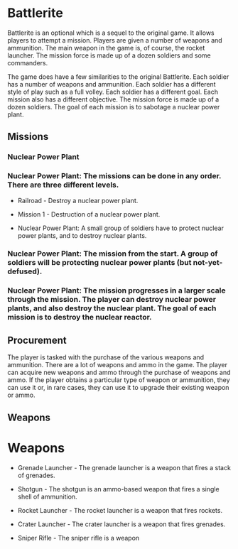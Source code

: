 # Battlerite

Battlerite is an optional which is a sequel to the original game. It allows players to attempt a mission. Players are given a number of weapons and ammunition. The main weapon in the game is, of course, the rocket launcher. The mission force is made up of a dozen soldiers and some commanders.

The game does have a few similarities to the original Battlerite. Each soldier has a number of weapons and ammunition. Each soldier has a different style of play such as a full volley. Each soldier has a different goal. Each mission also has a different objective. The mission force is made up of a dozen soldiers. The goal of each mission is to sabotage a nuclear power plant.

## Missions

### Nuclear Power Plant

### Nuclear Power Plant: The missions can be done in any order. There are three different levels.

*   Railroad - Destroy a nuclear power plant.

*   Mission 1 - Destruction of a nuclear power plant.

*   Nuclear Power Plant: A small group of soldiers have to protect nuclear power plants, and to destroy nuclear plants.

### Nuclear Power Plant: The mission from the start. A group of soldiers will be protecting nuclear power plants (but not-yet-defused).

### Nuclear Power Plant: The mission progresses in a larger scale through the mission. The player can destroy nuclear power plants, and also destroy the nuclear plant. The goal of each mission is to destroy the nuclear reactor.

## Procurement

The player is tasked with the purchase of the various weapons and ammunition. There are a lot of weapons and ammo in the game. The player can acquire new weapons and ammo through the purchase of weapons and ammo. If the player obtains a particular type of weapon or ammunition, they can use it or, in rare cases, they can use it to upgrade their existing weapon or ammo.

## Weapons

# Weapons

*   Grenade Launcher - The grenade launcher is a weapon that fires a stack of grenades.

*   Shotgun - The shotgun is an ammo-based weapon that fires a single shell of ammunition.

*   Rocket Launcher - The rocket launcher is a weapon that fires rockets.

*   Crater Launcher - The crater launcher is a weapon that fires grenades.

*   Sniper Rifle - The sniper rifle is a weapon